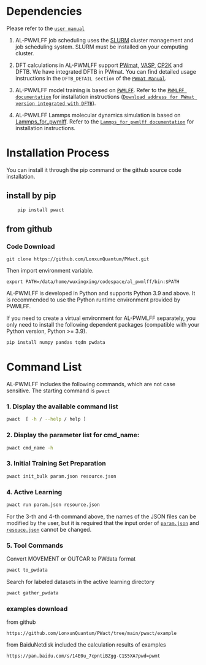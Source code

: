 # Dependencies

Please refer to the [`user manual`](http://doc.lonxun.com/PWMLFF/active%20learning/)

1. AL-PWMLFF job scheduling uses the [SLURM](https://slurm.schedmd.com/documentation.html) cluster management and job scheduling system. SLURM must be installed on your computing cluster.

2. DFT calculations in AL-PWMLFF support [PWmat](https://www.pwmat.com/gpu-download), [VASP](https://www.vasp.at/), [CP2K](https://www.cp2k.org/) and DFTB. We have integrated DFTB in PWmat. You can find detailed usage instructions in the `DFTB_DETAIL section` of the [`PWmat Manual`](http://www.pwmat.com/pwmat-resource/Manual.pdf).

3. AL-PWMLFF model training is based on [`PWMLFF`](https://github.com/LonxunQuantum/PWMLFF). Refer to the [`PWMLFF documentation`](http://doc.lonxun.com/PWMLFF/Installation) for installation instructions ([`Download address for PWmat version integrated with DFTB`](https://www.pwmat.com/modulefiles/pwmat-resource/mstation-download/cuda-11.6-mstation-beta.zip)).

4. AL-PWMLFF Lammps molecular dynamics simulation is based on [Lammps_for_pwmlff](https://github.com/LonxunQuantum/Lammps_for_PWMLFF/tree/libtorch). Refer to the [`Lammps_for_pwmlff documentation`](https://github.com/LonxunQuantum/Lammps_for_PWMLFF/blob/libtorch/README) for installation instructions.

# Installation Process
You can install it through the pip command or the github source code installation.

## install by pip

```bash
    pip install pwact
```
## from github

### Code Download

    git clone https://github.com/LonxunQuantum/PWact.git

Then import environment variable.

```
export PATH=/data/home/wuxingxing/codespace/al_pwmlff/bin:$PATH
```
AL-PWMLFF is developed in Python and supports Python 3.9 and above. It is recommended to use the Python runtime environment provided by PWMLFF.

If you need to create a virtual environment for AL-PWMLFF separately, you only need to install the following dependent packages (compatible with your Python version, Python >= 3.9).
```bash
pip install numpy pandas tqdm pwdata
```

    
# Command List

AL-PWMLFF includes the following commands, which are not case sensitive. The starting command is `pwact`

### 1. Display the available command list

```bash
pwact  [ -h / --help / help ]
```

### 2. Display the parameter list for cmd_name:

```bash
pwact cmd_name -h
```

### 3. Initial Training Set Preparation

```bash
pwact init_bulk param.json resource.json
```

### 4. Active Learning

```bash
pwact run param.json resource.json
```

For the 3-th and 4-th command above, the names of the JSON files can be modified by the user, but it is required that the input order of [`param.json`](#paramjson) and [`resouce.json`](#resourcejson) cannot be changed.

### 5. Tool Commands

Convert MOVEMENT or OUTCAR to PWdata format

```bash
pwact to_pwdata
```

Search for labeled datasets in the active learning directory

```bash
pwact gather_pwdata
```

### examples download
from github
``` 
https://github.com/LonxunQuantum/PWact/tree/main/pwact/example
```

from BaiduNetdisk included the calculation results of examples
```
https://pan.baidu.com/s/14E0u_7cpntiBZgg-C1S5XA?pwd=pwmt
```
